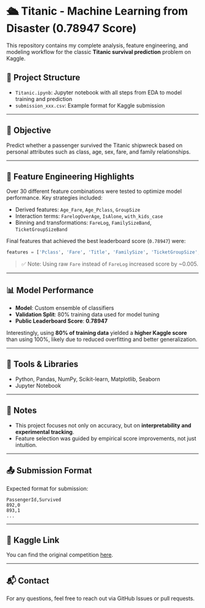 
# 🛳 Titanic - Machine Learning from Disaster (0.78947 Score)

This repository contains my complete analysis, feature engineering, and modeling workflow for the classic **Titanic survival prediction** problem on Kaggle.

## 📁 Project Structure

- `Titanic.ipynb`: Jupyter notebook with all steps from EDA to model training and prediction
- `submission_xxx.csv`: Example format for Kaggle submission

---

## 🚀 Objective

Predict whether a passenger survived the Titanic shipwreck based on personal attributes such as class, age, sex, fare, and family relationships.

---

## 🧠 Feature Engineering Highlights

Over 30 different feature combinations were tested to optimize model performance. Key strategies included:

- Derived features: `Age_Fare`, `Age_Pclass`, `GroupSize`
- Interaction terms: `FarelogOverAge`, `IsAlone`, `with_kids_case`
- Binning and transformations: `FareLog`, `FamilySizeBand`, `TicketGroupSizeBand`

Final features that achieved the best leaderboard score (`0.78947`) were:

```python
features = ['Pclass', 'Fare', 'Title', 'FamilySize', 'TicketGroupSize', 'Age_Fare', 'Age_Pclass']
```

> ✅ Note: Using raw `Fare` instead of `FareLog` increased score by ~0.005.

---

## 📊 Model Performance

- **Model**: Custom ensemble of classifiers
- **Validation Split**: 80% training data used for model tuning
- **Public Leaderboard Score**: **0.78947**

Interestingly, using **80% of training data** yielded a **higher Kaggle score** than using 100%, likely due to reduced overfitting and better generalization.

---

## 🔧 Tools & Libraries

- Python, Pandas, NumPy, Scikit-learn, Matplotlib, Seaborn
- Jupyter Notebook

---

## 📌 Notes

- This project focuses not only on accuracy, but on **interpretability and experimental tracking**.
- Feature selection was guided by empirical score improvements, not just intuition.

---

## 📤 Submission Format

Expected format for submission:

```csv
PassengerId,Survived
892,0
893,1
...
```

---

## 📎 Kaggle Link

You can find the original competition [here](https://www.kaggle.com/c/titanic).

---

## 📬 Contact

For any questions, feel free to reach out via GitHub Issues or pull requests.
